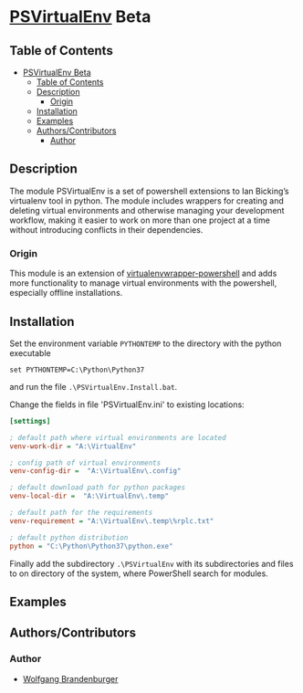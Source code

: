 # [PSVirtualEnv](https://github.com/wbrandenburger/PSVirtualEnv) Beta

## Table of Contents

- [PSVirtualEnv Beta](#PSVirtualEnv-Beta)
  - [Table of Contents](#Table-of-Contents)
  - [Description](#Description)
    - [Origin](#Origin)
  - [Installation](#Installation)
  - [Examples](#Examples)
  - [Authors/Contributors](#AuthorsContributors)
    - [Author](#Author)

## Description

The module PSVirtualEnv is a set of powershell extensions to Ian Bicking’s virtualenv tool in python. The module includes wrappers for creating and deleting virtual environments and otherwise managing your development workflow, making it easier to work on more than one project at a time without introducing conflicts in their dependencies.

### Origin

This module is an extension of [virtualenvwrapper-powershell](https://github.com/regisf/virtualenvwrapper-powershell) and adds more functionality to manage virtual environments with the powershell, especially offline installations.

## Installation

Set the environment variable `PYTHONTEMP` to the directory with the python executable

```batch
set PYTHONTEMP=C:\Python\Python37
```

and run the file `.\PSVirtualEnv.Install.bat`.

Change the fields in file 'PSVirtualEnv.ini' to existing locations:

```ini
[settings]

; default path where virtual environments are located
venv-work-dir = "A:\VirtualEnv"

; config path of virtual environments
venv-config-dir =  "A:\VirtualEnv\.config"

; default download path for python packages
venv-local-dir =  "A:\VirtualEnv\.temp"

; default path for the requirements
venv-requirement = "A:\VirtualEnv\.temp\%rplc.txt"

; default python distribution
python = "C:\Python\Python37\python.exe"
```

Finally add the subdirectory `.\PSVirtualEnv` with its subdirectories and files to on directory of the system, where PowerShell search for modules.

## Examples

## Authors/Contributors

### Author

- [Wolfgang Brandenburger](https://github.com/wbrandenburger)

